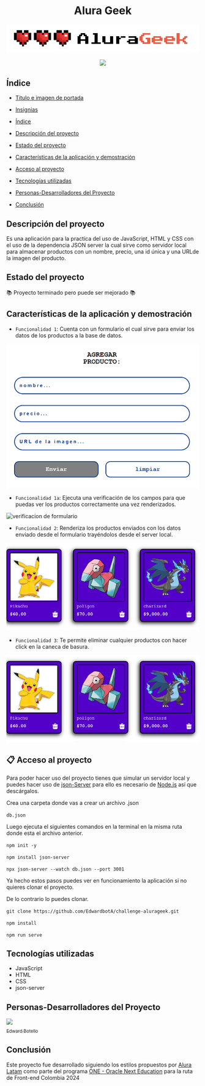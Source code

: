 <h1 align="center"> Alura Geek </h1>

![Logo de Alura Geek](https://github.com/EdwardbotA/challenge-alurageek/blob/main/assets/logo.png?raw=true)


<p align="center">
<img src="https://img.shields.io/badge/STATUS-TERMINADO-purple?style=for-the-badge&logo=github&logoColor=red">
</p>

## Índice

* [Título e imagen de portada](#Título-e-imagen-de-portada)

* [Insignias](#insignias)

* [Índice](#índice)

* [Descripción del proyecto](#descripción-del-proyecto)

* [Estado del proyecto](#Estado-del-proyecto)

* [Características de la aplicación y demostración](#Características-de-la-aplicación-y-demostración)

* [Acceso al proyecto](#acceso-proyecto)

* [Tecnologías utilizadas](#tecnologías-utilizadas)

* [Personas-Desarrolladores del Proyecto](#personas-desarrolladores)

* [Conclusión](#conclusión)

## Descripción del proyecto

Es una aplicación para la practica del uso de JavaScript, HTML y CSS con el uso de la dependencia JSON server la cual sirve como servidor local para almacenar productos con un nombre, precio, una id única y una URLde la imagen del producto.


## Estado del proyecto

📚 Proyecto terminado pero puede ser mejorado 📚

## Características de la aplicación y demostración

- `Funcionalidad 1`: Cuenta con un formulario el cual sirve para enviar los datos de los productos a la base de datos.

![formulario](https://github.com/EdwardbotA/challenge-alurageek/blob/main/assets/form.png?raw=true)

- `Funcionalidad 1a`: Ejecuta una verificación de los campos para que puedas ver los productos correctamente una vez renderizados.

![verificacion de formulario](https://github.com/EdwardbotA/challenge-alurageek/blob/main/assets/form-verification.png?raw=true)

- `Funcionalidad 2`: Renderiza los productos enviados con los datos enviado desde el formulario trayéndolos desde el server local.

![renderizado de productos](https://github.com/EdwardbotA/challenge-alurageek/blob/main/assets/render.png?raw=true)

- `Funcionalidad 3`: Te permite eliminar cualquier productos con hacer click en la caneca de basura.

![eliminar productos](https://github.com/EdwardbotA/challenge-alurageek/blob/main/assets/render.png?raw=true)

## 📋 Acceso al proyecto

Para poder hacer uso del proyecto tienes que simular un servidor local y puedes hacer uso de [json-Server](https://www.npmjs.com/package/json-server) para ello es necesario de [Node.js](https://nodejs.org/en) así que descárgalos.

Crea una carpeta donde vas a crear un archivo .json 

`db.json`

Luego ejecuta el siguientes comandos en la terminal en la misma ruta donde esta el archivo anterior.

`npm init -y`

`npm install json-server`

`npx json-server --watch db.json --port 3001`

Ya hecho estos pasos puedes ver en funcionamiento la aplicación si no quieres clonar el proyecto.

De lo contrario lo puedes clonar.

`git clone https://github.com/EdwardbotA/challenge-alurageek.git`

`npm install`

`npm run serve`

## Tecnologías utilizadas

- JavaScript
- HTML
- CSS
- json-server

## Personas-Desarrolladores del Proyecto

[<img src="https://avatars.githubusercontent.com/u/118316144?v=4" width=100><br><sub>Edward Botello</sub>](https://github.com/EdwardbotA)

## Conclusión

Este proyecto fue desarrollado siguiendo los estilos propuestos por [Alura Latam](https://www.aluracursos.com/) como parte del programa [ONE - Oracle Next Education](https://www.oracle.com/co/education/oracle-next-education/) para la ruta de Front-end Colombia 2024